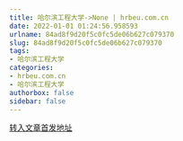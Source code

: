 ```yaml
---
title: 哈尔滨工程大学->None | hrbeu.com.cn
date: 2022-01-01 01:24:56.958593
urlname: 84ad8f9d20f5c0fc5de06b627c079370
slug: 84ad8f9d20f5c0fc5de06b627c079370
tags: 
- 哈尔滨工程大学
categories:
- hrbeu.com.cn
- 哈尔滨工程大学
authorbox: false
sidebar: false
---
```





[转入文章首发地址](http://www.news.cn/politics/leaders/2021-12/28/c_1128210654.htm)